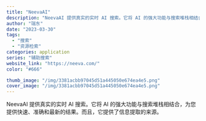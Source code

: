 ```yaml
---
title: "NeevaAI"
description: "NeevaAI 提供真实的实时 AI 搜索。它将 AI 的强大功能与搜索堆栈相结合，为您提供快速、准确和最新的结果。而且"
author: "瑞东"
date: "2023-03-30"
tags:
  - "搜索"
  - "资源检索"
categories: application
series: "辅助搜索"
website_link: "https://neeva.com/"
color: "#666"

thumb_image: "/img/3381acbb97045d51a445050e674ea4e5.png"
cover_image: "/img/3381acbb97045d51a445050e674ea4e5.png"
---
```


NeevaAI 提供真实的实时 AI 搜索。它将 AI 的强大功能与搜索堆栈相结合，为您提供快速、准确和最新的结果。而且，它提供了信息提取的来源。